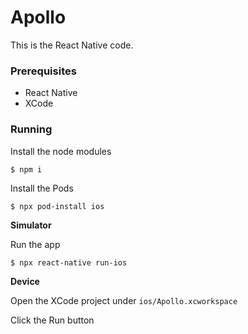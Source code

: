 # Apollo

This is the React Native code.

### Prerequisites

-   React Native
-   XCode

### Running

Install the node modules

```
$ npm i
```

Install the Pods

```
$ npx pod-install ios
```

**Simulator**

Run the app

```
$ npx react-native run-ios
```

**Device**

Open the XCode project under `ios/Apollo.xcworkspace`

Click the Run button
